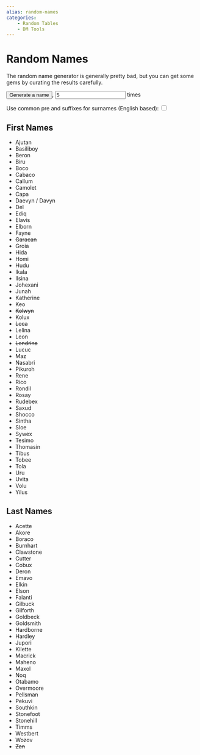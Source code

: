 ```yaml
---
alias: random-names
categories:
    - Random Tables
    - DM Tools
---
```

# Random Names

The random name generator is generally pretty bad, but you can get some gems by curating the results carefully.

<section>
    <button
        class="md-button md-button--primary"
        onclick="window.dispatchEvent(new CustomEvent('generateName'))"
        type="button"
    >
    Generate a name
    </button>, <input id="nametimes" type="number" value="5" onclick="(e) => e.preventDefault()" /> times
    <p>
        <label>
            Use common pre and suffixes for surnames (English based):
        </label>
        <input
            type="checkbox"
            id="useFixes"
        />
    </p>
    <p>
        <span id="nameOut"></span>
    </p>
</section>

## First Names

- Ajutan
- Basiliboy
- Beron
- Biru
- Boco
- Cabaco
- Callum
- Camolet
- Capa
- Daevyn / Davyn
- Del
- Ediq
- Elavis
- Elborn
- Fayne
- ~~Garacan~~
- Groia
- Hida
- Homi
- Hudu
- Ikala
- Ilsina
- Johexani
- Junah
- Katherine
- Keo
- ~~Kolwyn~~
- Kolux
- ~~Leca~~
- Lelina
- Leon
- ~~Londrina~~
- Lucuc
- Maz
- Nasabri
- Pikuroh
- Rene
- Rico
- Rondil
- Rosay
- Rudebex
- Saxud
- Shocco
- Sintha
- Sloe
- Sywex
- Tesimo
- Thomasin
- Tibus
- Tobee
- Tola
- Uru
- Uvita
- Volu
- Yilus

## Last Names

- Acette
- Akore
- Boraco
- Burnhart
- Clawstone
- Cutter
- Cobux
- Deron
- Emavo
- Elkin
- Elson
- Falanti
- Gilbuck
- Gilforth
- Goldbeck
- Goldsmith
- Hardborne
- Hardley
- Jupori
- Kilette
- Macrick
- Maheno
- Maxol
- Noq
- Otabamo
- Overmoore
- Pellsman
- Pekuvi
- Southkin
- Stonefoot
- Stonehill
- Timms
- Westbert
- Wozov
- ~~Zan~~
